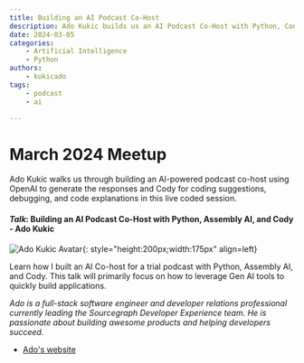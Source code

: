 ```yaml
---
title: Building an AI Podcast Co-Host
description: Ado Kukic builds us an AI Podcast Co-Host with Python, Cody, and Assembly AI
date: 2024-03-05
categories: 
    - Artificial Intelligence
    - Python
authors:
    - kukicado
tags:
    - podcast
    - ai

---
```


# March 2024 Meetup

Ado Kukic walks us through building an AI-powered podcast co-host using OpenAI to generate the responses and Cody for coding suggestions, debugging, and code explanations in this live coded session.

<!-- more -->


#### _Talk_: Building an AI Podcast Co-Host with Python, Assembly AI, and Cody - Ado Kukic
![Ado Kukic Avatar](https://ado.xyz/img/ado-kukic.png){: style="height:200px;width:175px" align=left}

Learn how I built an AI Co-host for a trial podcast with Python, Assembly AI, and Cody. This talk will primarily focus on how to leverage Gen AI tools to quickly build applications.

_Ado is a full-stack software engineer and developer relations professional currently leading the Sourcegraph Developer Experience team. He is passionate about building awesome products and helping developers succeed._

* [Ado's website](https://ado.xyz)
